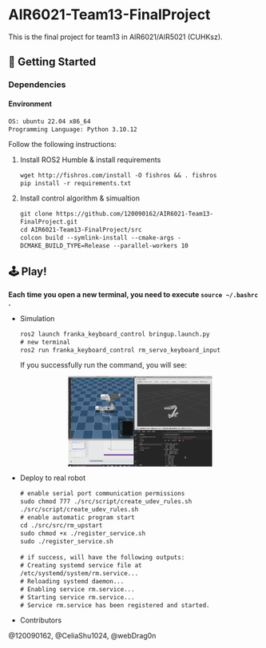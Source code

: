 # AIR6021-Team13-FinalProject
This is the final project for team13 in AIR6021/AIR5021 (CUHKsz).

## 📖 Getting Started

### Dependencies
#### Environment
```
OS: ubuntu 22.04 x86_64
Programming Language: Python 3.10.12
```
Follow the following instructions: 

1. Install ROS2 Humble & install requirements

    ```
    wget http://fishros.com/install -O fishros && . fishros
    pip install -r requirements.txt
    ```

2. Install control algorithm & simualtion

    ```
    git clone https://github.com/120090162/AIR6021-Team13-FinalProject.git
    cd AIR6021-Team13-FinalProject/src
    colcon build --symlink-install --cmake-args -DCMAKE_BUILD_TYPE=Release --parallel-workers 10
    ```

## 🕹️ Play!
**Each time you open a new terminal, you need to execute `source ~/.bashrc` .**
* Simulation

    ```
    ros2 launch franka_keyboard_control bringup.launch.py
    # new terminal
    ros2 run franka_keyboard_control rm_servo_keyboard_input
    ```
    If you successfully run the command, you will see:
    <p align="center">
    <img src="docs/simulation.png" align="center" width=60% >
    </p>

* Deploy to real robot

    ```
    # enable serial port communication permissions
    sudo chmod 777 ./src/script/create_udev_rules.sh
    ./src/script/create_udev_rules.sh
    # enable automatic program start
    cd ./src/src/rm_upstart
    sudo chmod +x ./register_service.sh
    sudo ./register_service.sh

    # if success, will have the following outputs:
    # Creating systemd service file at /etc/systemd/system/rm.service...
    # Reloading systemd daemon...
    # Enabling service rm.service...
    # Starting service rm.service...
    # Service rm.service has been registered and started.
    ```

* Contributors

@120090162, @CeliaShu1024, @webDrag0n
